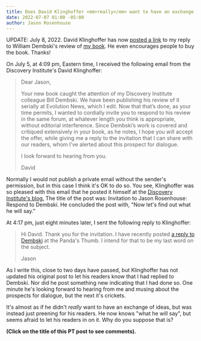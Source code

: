 ```yaml
---
title: Does David Klinghoffer <em>really</em> want to have an exchange of ideas?
date: 2022-07-07 01:00 -05:00
author: Jason Rosenhouse
---
```

<p>
UPDATE: July 8, 2022.  David Klinghoffer has now <a href="https://evolutionnews.org/2022/07/rosenhouse-roundup/">posted a link</a> to my reply to William Dembski's review of <a href="https://www.amazon.com/Failures-Mathematical-Anti-Evolutionism-Jason-Rosenhouse/dp/1108820441/ref=sr_1_1?crid=26C2DNOQ4ZV60&keywords=rosenhouse&qid=1657328451&s=books&sprefix=%2Cstripbooks%2C89&sr=1-1">my book</a>.  He even encourages people to buy the book.  Thanks!   
</p>
<p>
On July 5, at 4:09 pm, Eastern time, I received the following email from the Discovery Institute's David Klinghoffer:
<BLOCKQUOTE>
Dear Jason,

Your new book caught the attention of my Discovery Institute colleague Bill Dembski. We have been publishing his review of it serially at Evolution News, which I edit. Now that that’s done, as your time permits, I wanted to cordially invite you to respond to his review in the same forum, at whatever length you think is appropriate, without editorial interference. Since Dembski’s work is covered and critiqued extensively in your book, as he notes, I hope you will accept the offer, while giving me a reply to the invitation that I can share with our readers, whom I’ve alerted about this prospect for dialogue.

I look forward to hearing from you.

David
</BLOCKQUOTE>
</p>
<p>
Normally I would not publish a private email without the sender's permission, but in this case I think it's OK to do so.  You see, Klinghoffer was so pleased with this email that he posted it himself at the <a href="https://evolutionnews.org/2022/07/invitation-to-jason-rosenhouse-respond-to-dembski/">Discovery Institute's blog.</a>  The title of the post was: Invitation to Jason Rosenhouse: Respond to Dembski.  He concluded the post with, "Now let's find out what he will say."
</p>
<p>
At 4:17 pm, just eight minutes later, I sent the following reply to Klinghoffer:
<BLOCKQUOTE>
Hi David.  Thank you for the invitation.  I have recently posted <a href="https://pandasthumb.org/archives/2022/07/Dembski-response.html">a reply to Dembski</a> at the Panda's Thumb.  I intend for that to be my last word on the subject.
  
Jason
  </BLOCKQUOTE>
</p>
<p>
As I write this, close to two days have passed, but Klinghoffer has not updated his original post to let his readers know that I had replied to Dembski.  Nor did he post something new indicating that I had done so.  One minute he's looking forward to hearing from me and musing about the prospects for dialogue, but the next it's crickets.
  </p>
  <p>
  It's almost as if he didn't <em>really</em> want to have an exchange of ideas, but was instead just preening for his readers. He now knows "what he will say", but seems afraid to let his readers in on it.  Why do you suppose that is?
</p>
<p>
  <strong>(Click on the title of this PT post to see comments).</strong>
 </p>
 <P>
